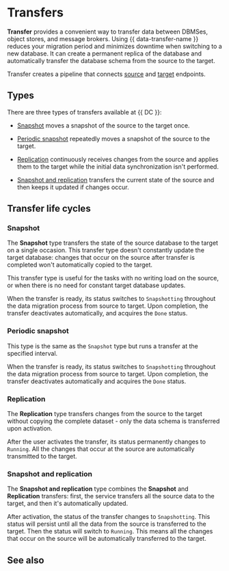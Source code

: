 # Transfers

**Transfer** provides a convenient way to transfer data between DBMSes, object stores, and message brokers. Using {{ data-transfer-name }} reduces your migration period and minimizes downtime when switching to a new database. It can create a permanent replica of the database and automatically transfer the database schema from the source to the target.

Transfer creates a pipeline that connects [source](endpoints.md#source-endpoints) and [target](endpoints.md#target-endpoints) endpoints.

## Types

There are three types of transfers available at {{ DC }}:

* [Snapshot](#snapshot) moves a snapshot of the source to the target once.

* [Periodic snapshot](#periodic-snapshot) repeatedly moves a snapshot of the source to the target.

* [Replication](#replication) continuously receives changes from the source and applies them to the target while the initial data synchronization isn't performed.

* [Snapshot and replication](#snapshot-and-replication) transfers the current state of the source and then keeps it updated if changes occur.

## Transfer life cycles

### Snapshot

The **Snapshot** type transfers the state of the source database to the target on a single occasion. This transfer type doesn't constantly update the target database: changes that occur on the source after transfer is completed won't automatically copied to the target.

This transfer type is useful for the tasks with no writing load on the source, or when there is no need for constant target database updates.

When the transfer is ready, its status switches to `Snapshotting` throughout the data migration process from source to target. Upon completion, the transfer deactivates automatically, and acquires the `Done` status.

### Periodic snapshot

This type is the same as the `Snapshot` type but runs a transfer at the specified interval.

When the transfer is ready, its status switches to `Snapshotting` throughout the data migration process from source to target. Upon completion, the transfer deactivates automatically and acquires the `Done` status.

### Replication

The **Replication** type transfers changes from the source to the target without copying the complete dataset - only the data schema is transferred upon activation.

After the user activates the transfer, its status permanently changes to `Running`. All the changes that occur at the source are automatically transmitted to the target.

### Snapshot and replication

The **Snapshot and replication** type combines the **Snapshot** and **Replication** transfers: first, the service transfers all the source data to the target, and then it's automatically updated.

After activation, the status of the transfer changes to `Snapshotting`. This status will persist until all the data from the source is transferred to the target. Then the status will switch to `Running`. This means all the changes that occur on the source will be automatically transferred to the target.

## See also
